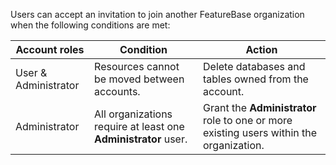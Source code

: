 Users can accept an invitation to join another FeatureBase organization when the following conditions are met:

| Account roles | Condition | Action |
|---|---|---|
| User & Administrator | Resources cannot be moved between accounts. | Delete databases and tables owned from the account. |
| Administrator | All organizations require at least one **Administrator** user. | Grant the **Administrator** role to one or more existing users within the organization. |